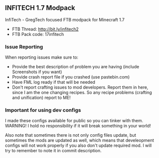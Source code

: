 ## INFITECH 1.7 Modpack

InfiTech - GregTech focused FTB modpack for Minecraft 1.7


* FTB Thread: http://bit.ly/infitech2
* FTB Pack code: 17infitech

### Issue Reporting
When reporting issues make sure to:
* Provide the best description of problem you are having (include Screenshots if you want)
* Provide crash report file if you crashed (use pastebin.com)
* Have FML log ready if that will be needed
* Don't report crafting issues to mod developers. Report them in here, since I am the one changing recipes. So any recipe problems (crafting and unification) report to ME!

### Important for using dev configs
I made these configs available for public so you can tinker with them. WARNING! I hold no responsibility if it will break something in your world!

Also note that sometimes there is not only config files update, but sometimes the mods are updated as well, which means that develeopment configs will not work properly if you also don't update required mod. I will try to remember to note it in commit description.
